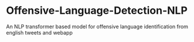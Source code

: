 # Offensive-Language-Detection-NLP
An NLP transformer based model for offensive language identification from english tweets and webapp
